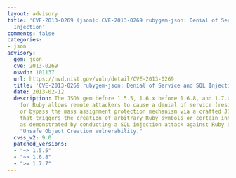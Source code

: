 ```yaml
---
layout: advisory
title: 'CVE-2013-0269 (json): CVE-2013-0269 rubygem-json: Denial of Service and SQL
  Injection'
comments: false
categories:
- json
advisory:
  gem: json
  cve: 2013-0269
  osvdb: 101137
  url: https://nvd.nist.gov/vuln/detail/CVE-2013-0269
  title: 'CVE-2013-0269 rubygem-json: Denial of Service and SQL Injection'
  date: 2013-02-12
  description: The JSON gem before 1.5.5, 1.6.x before 1.6.8, and 1.7.x before 1.7.7
    for Ruby allows remote attackers to cause a denial of service (resource consumption)
    or bypass the mass assignment protection mechanism via a crafted JSON document
    that triggers the creation of arbitrary Ruby symbols or certain internal objects,
    as demonstrated by conducting a SQL injection attack against Ruby on Rails, aka
    "Unsafe Object Creation Vulnerability."
  cvss_v2: 9.0
  patched_versions:
  - "~> 1.5.5"
  - "~> 1.6.8"
  - ">= 1.7.7"
---
```

